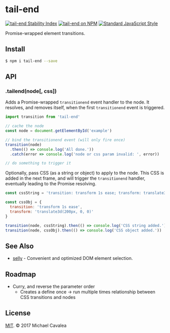 # tail-end

[![tail-end Stability Index](https://img.shields.io/badge/stability-experimental-orange.svg?style=flat-square)](https://nodejs.org/api/documentation.html#documentation_stability_index) [![tail-end on NPM](https://img.shields.io/npm/v/tail-end.svg?style=flat-square)](https://www.npmjs.com/package/tail-end) [![Standard JavaScript Style](https://img.shields.io/badge/code_style-standard-brightgreen.svg?style=flat-square)](http://standardjs.com/)

Promise-wrapped element transitions.

## Install

```sh
$ npm i tail-end --save
```

## API

### .tailend(node[, css])

Adds a Promise-wrapped `transitionend` event handler to the node. It resolves, and removes itself, when the first `transitionend` event is triggered.

```javascript
import transition from 'tail-end'

// cache the node
const node = document.getElementById('example')

// bind the transitionend event (will only fire once)
transition(node)
  .then(() => console.log('All done.'))
  .catch(error => console.log('node or css param invalid: ', error))

// do something to trigger it
```

Optionally, pass CSS (as a string or object) to apply to the node. This CSS is added in the next frame, and will trigger the `transitionend` handler, eventually leading to the Promise resolving.

```javascript
const cssString = 'transition: transform 1s ease; transform: translate3d(100px, 0, 0);'

const cssObj = {
  transition: 'transform 1s ease',
  transform: 'translate3d(200px, 0, 0)'
}

transition(node, cssString).then(() => console.log('CSS string added.'))
transition(node, cssObj).then(() => console.log('CSS object added.'))
```

## See Also

* [selly](https://github.com/callmecavs/selly) - Convenient and optimized DOM element selection.

## Roadmap

* Curry, and reverse the parameter order
  * Creates a define once -> run multiple times relationship between CSS transitions and nodes

## License

[MIT](https://opensource.org/licenses/MIT). © 2017 Michael Cavalea
